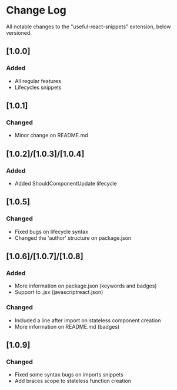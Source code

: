 # Change Log
All notable changes to the "useful-react-snippets" extension, below versioned.

## [1.0.0]
### Added
- All regular features
- Lifecycles snippets

## [1.0.1]
### Changed
- Minor change on README.md

## [1.0.2]/[1.0.3]/[1.0.4]
### Added
- Added ShouldComponentUpdate lifecycle

## [1.0.5]
### Changed
- Fixed bugs on lifecycle syntax
- Changed the 'author' structure on package.json

## [1.0.6]/[1.0.7]/[1.0.8]
### Added
- More information on package.json (keywords and badges)
- Support to .jsx (javascriptreact.json)

### Changed
- Included a line after import on stateless component creation
- More information on README.md (badges)

## [1.0.9]
### Changed
- Fixed some syntax bugs on imports snippets
- Add braces scope to stateless function creation
